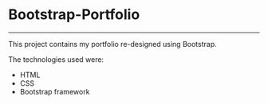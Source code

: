 # Bootstrap-Portfolio
---------------
This project contains my portfolio re-designed using Bootstrap.  

The technologies used were:
- HTML
- CSS
- Bootstrap framework